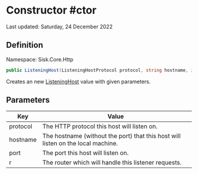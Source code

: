 # Constructor #ctor
Last updated: Saturday, 24 December 2022

## Definition
Namespace: Sisk.Core.Http

```csharp
public ListeningHost(ListeningHostProtocol protocol, string hostname, int port, Router r)
```

Creates an new [ListeningHost](/spec/Sisk/Core/Http/ListeningHost) value with given parameters.

## Parameters

| Key | Value |
| --- | --- |
| protocol | The HTTP protocol this host will listen on. | 
| hostname | The hostname (without the port) that this host will listen on the local machine. | 
| port | The port this host will listen on. | 
| r | The router which will handle this listener requests. | 

